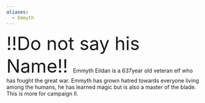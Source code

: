 ```yaml
---
aliases:
  - Emmyth
---
```

<font size = 13> !!Do not say his Name!! </font>
Emmyth Eildan is a 637year old veteran elf who has fought the great war. Emmyth has grown hatred towards everyone living among the humans, he has learned magic but is also a master of the blade. This is more for campaign II. 
